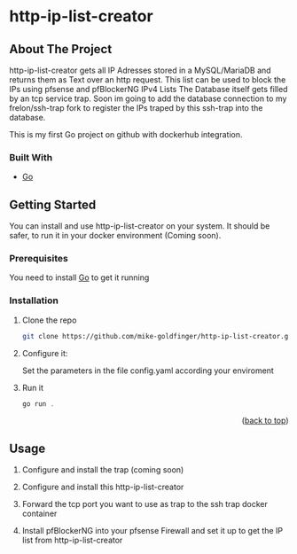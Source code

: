 # http-ip-list-creator

<!-- ABOUT THE PROJECT -->
## About The Project

http-ip-list-creator gets all IP Adresses stored in a MySQL/MariaDB and returns them as Text over an http request.
This list can be used to block the IPs using pfsense and pfBlockerNG IPv4 Lists
The Database itself gets filled by an tcp service trap. Soon im going to add the database connection to my frelon/ssh-trap fork to register the IPs traped by this ssh-trap into the database.

This is my first Go project on github with dockerhub integration. 

### Built With

* [Go](https://golang.org/)


<!-- GETTING STARTED -->
## Getting Started

You can install and use http-ip-list-creator on your system. It should be safer, to run it in your docker environment (Coming soon).

### Prerequisites

You need to install [Go](https://golang.org/) to get it running

### Installation

1. Clone the repo
   ```sh
   git clone https://github.com/mike-goldfinger/http-ip-list-creator.git
   ```
3. Configure it:
   
   Set the parameters in the file config.yaml according your enviroment
   
4. Run it
   ```js
   go run .
   ```

<p align="right">(<a href="#top">back to top</a>)</p>



<!-- USAGE EXAMPLES -->
## Usage

1. Configure and install the trap (coming soon)

2. Configure and install this http-ip-list-creator

3. Forward the tcp port you want to use as trap to the ssh trap docker container

4. Install pfBlockerNG into your pfsense Firewall and set it up to get the IP list from http-ip-list-creator
